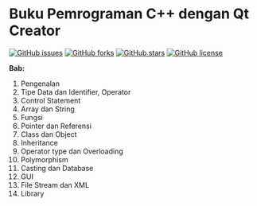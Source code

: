 # Buku Pemrograman C++ dengan Qt Creator
[![GitHub issues](https://img.shields.io/github/issues/turahe/cpp-qt)](https://github.com/turahe/cpp-qt/issues)
[![GitHub forks](https://img.shields.io/github/forks/turahe/cpp-qt)](https://github.com/turahe/cpp-qt/network)
[![GitHub stars](https://img.shields.io/github/stars/turahe/cpp-qt)](https://github.com/turahe/cpp-qt/stargazers)
[![GitHub license](https://img.shields.io/github/license/turahe/cpp-qt)](https://github.com/turahe/cpp-qt/blob/master/LICENSE)

**Bab:**

1. Pengenalan
2. Tipe Data dan Identifier, Operator 
3. Control Statement
3. Array dan String
4. Fungsi
5. Pointer dan Referensi
6. Class dan Object
7. Inheritance
8. Operator type dan Overloading
8. Polymorphism
9. Casting dan Database
10. GUI
11. File Stream dan XML
12. Library

